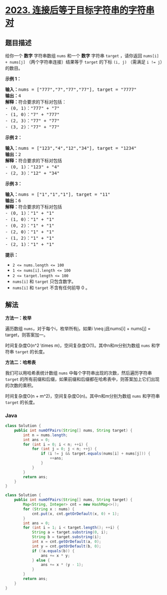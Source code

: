 # [2023. 连接后等于目标字符串的字符串对](https://leetcode.cn/problems/number-of-pairs-of-strings-with-concatenation-equal-to-target)

## 题目描述

<p>给你一个 <strong>数字</strong>&nbsp;字符串数组 <code>nums</code>&nbsp;和一个 <strong>数字</strong>&nbsp;字符串 <code>target</code>&nbsp;，请你返回 <code>nums[i] + nums[j]</code>&nbsp;（两个字符串连接）结果等于 <code>target</code>&nbsp;的下标 <code>(i, j)</code>&nbsp;（需满足 <code>i != j</code>）的数目。</p>

<p><strong>示例 1：</strong></p>

<pre><b>输入：</b>nums = ["777","7","77","77"], target = "7777"
<b>输出：</b>4
<b>解释：</b>符合要求的下标对包括：
- (0, 1)："777" + "7"
- (1, 0)："7" + "777"
- (2, 3)："77" + "77"
- (3, 2)："77" + "77"
</pre>

<p><strong>示例 2：</strong></p>

<pre><b>输入：</b>nums = ["123","4","12","34"], target = "1234"
<b>输出：</b>2
<b>解释：</b>符合要求的下标对包括
- (0, 1)："123" + "4"
- (2, 3)："12" + "34"
</pre>

<p><strong>示例 3：</strong></p>

<pre><b>输入：</b>nums = ["1","1","1"], target = "11"
<b>输出：</b>6
<b>解释：</b>符合要求的下标对包括
- (0, 1)："1" + "1"
- (1, 0)："1" + "1"
- (0, 2)："1" + "1"
- (2, 0)："1" + "1"
- (1, 2)："1" + "1"
- (2, 1)："1" + "1"
</pre>

<p><strong>提示：</strong></p>

<ul>
	<li><code>2 &lt;= nums.length &lt;= 100</code></li>
	<li><code>1 &lt;= nums[i].length &lt;= 100</code></li>
	<li><code>2 &lt;= target.length &lt;= 100</code></li>
	<li><code>nums[i]</code>&nbsp;和&nbsp;<code>target</code>&nbsp;只包含数字。</li>
	<li><code>nums[i]</code>&nbsp;和&nbsp;<code>target</code>&nbsp;不含有任何前导 0 。</li>
</ul>

## 解法

**方法一：枚举**

遍历数组 `nums`，对于每个i，枚举所有j，如果i \neq j且nums[i] + nums[j] = target，则答案加一。

时间复杂度O(n^2 \times m)，空间复杂度O(1)。其中n和m分别为数组 `nums` 和字符串 `target` 的长度。

**方法二：哈希表**

我们可以用哈希表统计数组 `nums` 中每个字符串出现的次数，然后遍历字符串 `target` 的所有前缀和后缀，如果前缀和后缀都在哈希表中，则答案加上它们出现的次数的乘积。

时间复杂度O(n + m^2)，空间复杂度O(n)。其中n和m分别为数组 `nums` 和字符串 `target` 的长度。

### **Java**

```java
class Solution {
    public int numOfPairs(String[] nums, String target) {
        int n = nums.length;
        int ans = 0;
        for (int i = 0; i < n; ++i) {
            for (int j = 0; j < n; ++j) {
                if (i != j && target.equals(nums[i] + nums[j])) {
                    ++ans;
                }
            }
        }
        return ans;
    }
}
```

```java
class Solution {
    public int numOfPairs(String[] nums, String target) {
        Map<String, Integer> cnt = new HashMap<>();
        for (String x : nums) {
            cnt.put(x, cnt.getOrDefault(x, 0) + 1);
        }
        int ans = 0;
        for (int i = 1; i < target.length(); ++i) {
            String a = target.substring(0, i);
            String b = target.substring(i);
            int x = cnt.getOrDefault(a, 0);
            int y = cnt.getOrDefault(b, 0);
            if (!a.equals(b)) {
                ans += x * y;
            } else {
                ans += x * (y - 1);
            }
        }
        return ans;
    }
}
```
